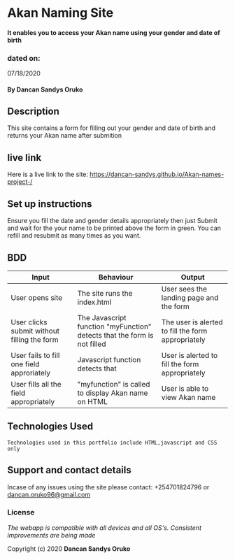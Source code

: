 # Akan Naming Site

####  It enables you to access your Akan name using your gender and date of birth

### dated on:
07/18/2020

#### By **Dancan Sandys Oruko**

## Description
This site contains a form for filling out your gender and date of birth and returns your Akan name after submition

## live link
Here is a live link to the site: https://dancan-sandys.github.io/Akan-names-project-/

## Set up instructions
Ensure you fill the date and gender details appropriately then just Submit and wait for the your name to be printed above the form in green. You can refill and resubmit as many times as you want.

## BDD

|Input | Behaviour | Output|
|------|-----------|-------|
|User opens site| The site runs the index.html| User sees the landing page and the form|
|User clicks submit without filling the form| The Javascript function "myFunction" detects that the form is not filled| The user is alerted to fill the form appropriately|
|User fails to fill one field approriately|Javascript function detects that|User is alerted to fill the form appropriately|
|User fills all the field appropriately| "myfunction" is called to display Akan name on HTML|User is able to view Akan name|
 




## Technologies Used

    Technologies used in this portfolio include HTML,javascript and CSS only

## Support and contact details
Incase of any issues using the site please contact: +254701824796 or dancan.oruko96@gmail.com

### License
*The webapp is compatible with all devices and all OS's. Consistent improvements are being made*

Copyright (c) 2020 **Dancan Sandys Oruko**

